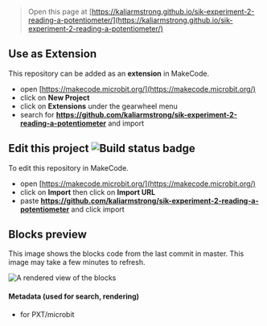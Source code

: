 
> Open this page at [https://kaliarmstrong.github.io/sik-experiment-2-reading-a-potentiometer/](https://kaliarmstrong.github.io/sik-experiment-2-reading-a-potentiometer/)

## Use as Extension

This repository can be added as an **extension** in MakeCode.

* open [https://makecode.microbit.org/](https://makecode.microbit.org/)
* click on **New Project**
* click on **Extensions** under the gearwheel menu
* search for **https://github.com/kaliarmstrong/sik-experiment-2-reading-a-potentiometer** and import

## Edit this project ![Build status badge](https://github.com/kaliarmstrong/sik-experiment-2-reading-a-potentiometer/workflows/MakeCode/badge.svg)

To edit this repository in MakeCode.

* open [https://makecode.microbit.org/](https://makecode.microbit.org/)
* click on **Import** then click on **Import URL**
* paste **https://github.com/kaliarmstrong/sik-experiment-2-reading-a-potentiometer** and click import

## Blocks preview

This image shows the blocks code from the last commit in master.
This image may take a few minutes to refresh.

![A rendered view of the blocks](https://github.com/kaliarmstrong/sik-experiment-2-reading-a-potentiometer/raw/master/.github/makecode/blocks.png)

#### Metadata (used for search, rendering)

* for PXT/microbit
<script src="https://makecode.com/gh-pages-embed.js"></script><script>makeCodeRender("{{ site.makecode.home_url }}", "{{ site.github.owner_name }}/{{ site.github.repository_name }}");</script>
